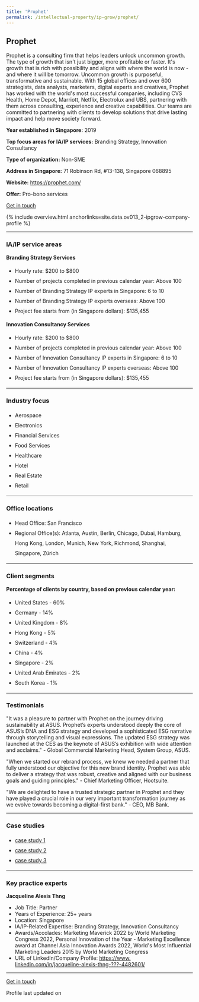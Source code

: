 ```yaml
---
title: 'Prophet'
permalink: /intellectual-property/ip-grow/prophet/
---
```


## Prophet

Prophet is a consulting firm that helps leaders unlock uncommon growth. The type of growth that isn't just bigger, more profitable or faster. It's growth that is rich with possibility and aligns with where the world is now - and where it will be tomorrow. Uncommon growth is purposeful, transformative and sustainable.
With 15 global offices and over 600 strategists, data analysts, marketers, digital experts and creatives, Prophet has worked with the world's most successful companies, including CVS Health, Home Depot, Marriott, Netflix, Electrolux and UBS, partnering with them across consulting, experience and creative capabilities. Our teams are committed to partnering with clients to develop solutions that drive lasting impact and help move society forward.

<b>Year established in Singapore:</b> 2019

<b>Top focus areas for IA/IP services:</b> Branding Strategy, Innovation Consultancy

<b>Type of organization:</b> Non-SME

<b>Address in Singapore:</b> 71 Robinson Rd, #13-138, Singapore 068895

<b>Website:</b> <a href='https://prophet.com/'>https://prophet.com/</a>

<b>Offer:</b> Pro-bono services

<a class='btn' href='https://form.gov.sg/6564095075c7100011b8e498' target='_blank' rel='noopener'>Get in touch</a>

{% include overview.html anchorlinks=site.data.ov013_2-ipgrow-company-profile %}

---
<a name='ip-related-service-areas'></a>
### IA/IP service areas

**Branding Strategy Services**

<ul>
<li style='line-height: 27px; margin: 0px 0px !important'>Hourly rate:  $200 to $800</li>
<li style='line-height: 27px; margin: 0px 0px !important'>Number of projects completed in previous calendar year: Above 100</li>
<li style='line-height: 27px; margin: 0px 0px !important'>Number of Branding Strategy IP experts in Singapore: 6 to 10</li>
<li style='line-height: 27px; margin: 0px 0px !important'>Number of Branding Strategy IP experts overseas: Above 100</li>
<li style='line-height: 27px; margin: 0px 0px !important'>Project fee starts from (in Singapore dollars):  $135,455</li>
</ul>

**Innovation Consultancy Services**

<ul>
<li style='line-height: 27px; margin: 0px 0px !important'>Hourly rate:  $200 to $800</li>
<li style='line-height: 27px; margin: 0px 0px !important'>Number of projects completed in previous calendar year: Above 100</li>
<li style='line-height: 27px; margin: 0px 0px !important'>Number of Innovation Consultancy IP experts in Singapore: 6 to 10</li>
<li style='line-height: 27px; margin: 0px 0px !important'>Number of Innovation Consultancy IP experts overseas: Above 100</li>
<li style='line-height: 27px; margin: 0px 0px !important'>Project fee starts from (in Singapore dollars):  $135,455</li>
</ul>

---
<a name='industry-focus'></a>
### Industry focus

<ul><li style='line-height: 27px; margin: 0px 0px !important'> Aerospace</li><li style='line-height: 27px; margin: 0px 0px !important'>Electronics</li><li style='line-height: 27px; margin: 0px 0px !important'>Financial Services</li><li style='line-height: 27px; margin: 0px 0px !important'>Food Services</li><li style='line-height: 27px; margin: 0px 0px !important'>Healthcare</li><li style='line-height: 27px; margin: 0px 0px !important'>Hotel</li><li style='line-height: 27px; margin: 0px 0px !important'>Real Estate</li><li style='line-height: 27px; margin: 0px 0px !important'>Retail</li></ul>

---
<a name='office-locations'></a>
### Office locations

<ul><li style='line-height: 27px; margin: 0px 0px !important'> Head Office: San Francisco</li><li style='line-height: 27px; margin: 0px 0px !important'>Regional Office(s): Atlanta, Austin, Berlin, Chicago, Dubai, Hamburg, Hong Kong, London, Munich, New York, Richmond, Shanghai, Singapore, Z&uuml;rich</li></ul>

---
<a name='client-segments'></a>
### Client segments

**Percentage of clients by country, based on previous calendar year:**

<ul><li style='line-height: 27px; margin: 0px 0px !important'> United States - 60%</li><li style='line-height: 27px; margin: 0px 0px !important'>Germany - 14%</li><li style='line-height: 27px; margin: 0px 0px !important'>United Kingdom - 8%</li><li style='line-height: 27px; margin: 0px 0px !important'>Hong Kong - 5%</li><li style='line-height: 27px; margin: 0px 0px !important'>Switzerland - 4%</li><li style='line-height: 27px; margin: 0px 0px !important'>China - 4%</li><li style='line-height: 27px; margin: 0px 0px !important'>Singapore - 2%</li><li style='line-height: 27px; margin: 0px 0px !important'>United Arab Emirates - 2%</li><li style='line-height: 27px; margin: 0px 0px !important'>South Korea - 1%</li></ul>

---
<a name='testimonials'></a>
### Testimonials

"It was a pleasure to partner with Prophet on the journey driving sustainability at ASUS. Prophet’s experts understood deeply the core of ASUS’s DNA and ESG strategy and developed a sophisticated ESG narrative through storytelling and visual expressions. The updated ESG strategy was launched at the CES as the keynote of ASUS’s exhibition with wide attention and acclaims." - Global Commercial Marketing Head, System Group, ASUS.

"When we started our rebrand process, we knew we needed a partner that fully understood our objective for this new brand identity. Prophet was able to deliver a strategy that was robust, creative and aligned with our business goals and guiding principles." - Chief Marketing Officer, Hootsuite.

"We are delighted to have a trusted strategic partner in Prophet and they have played a crucial role in our very important transformation journey as we evolve towards becoming a digital-first bank." - CEO, MB Bank.

---
<a name='case-studies'></a>
### Case studies

<ul><li style='line-height: 27px; margin: 0px 0px !important'> <a href="https://prophet.com/case-studies/mb-bank/" target="_blank" rel="noopener">case study 1</a></li><li style='line-height: 27px; margin: 0px 0px !important'><a href="https://prophet.com/case-studies/asus/" target="_blank" rel="noopener">case study 2</a></li><li style='line-height: 27px; margin: 0px 0px !important'><a href="https://prophet.com/case-studies/josun-hotels-resorts/" target="_blank" rel="noopener">case study 3</a></li></ul>

---
<a name='key-practice-experts'></a>
### Key practice experts

**Jacqueline Alexis Thng**

- Job Title: Partner
- Years of Experience: 25+ years
- Location: Singapore
- IA/IP-Related Expertise: Branding Strategy, Innovation Consultancy
- Awards/Accolades: Marketing Maverick 2022 by World Marketing Congress 2022, Personal Innovation of the Year - Marketing Excellence award at Channel Asia Innovation Awards 2022, World's Most Influential Marketing Leaders 2015 by World Marketing Congress
- URL of LinkedIn/Company Profile: <a href="https://www.linkedin.com/in/jacqueline-alexis-thng-%E6%B1%A4%E6%B7%91%E5%85%B0-4482601/" target="_blank" rel="noopener">https://www. linkedin.com/in/jacqueline-alexis-thng-???-4482601/</a>


---
<p>
<a class='btn' href='https://form.gov.sg/6564095075c7100011b8e498' target='_blank' rel='noopener'>Get in touch</a>
</p>
Profile last updated on 
